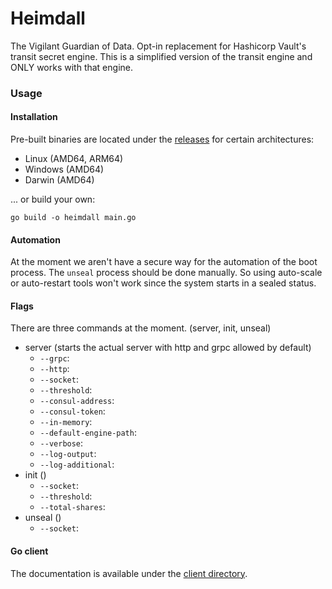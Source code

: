 # Heimdall

The Vigilant Guardian of Data. Opt-in replacement for Hashicorp Vault's transit secret engine. This is a simplified version of the transit engine and ONLY works with that engine.

### Usage

#### Installation

Pre-built binaries are located under the [releases](https://github.com/PumpkinSeed/heimdall/releases) for certain architectures:

- Linux (AMD64, ARM64)
- Windows (AMD64)
- Darwin (AMD64)

... or build your own:

```
go build -o heimdall main.go
```

#### Automation

At the moment we aren't have a secure way for the automation of the boot process. The `unseal` process should be done manually. So using auto-scale or auto-restart tools won't work since the system starts in a sealed status.

#### Flags

There are three commands at the moment. (server, init, unseal)

- server (starts the actual server with http and grpc allowed by default)
    - `--grpc`:
    - `--http`: 
    - `--socket`:
    - `--threshold`:
    - `--consul-address`:
    - `--consul-token`:
    - `--in-memory`:
    - `--default-engine-path`:
    - `--verbose`:
    - `--log-output`:
    - `--log-additional`:
- init ()
    - `--socket`:
    - `--threshold`:
    - `--total-shares`:
- unseal ()
    - `--socket`:

#### Go client

The documentation is available under the [client directory](pkg/client/README.md).
